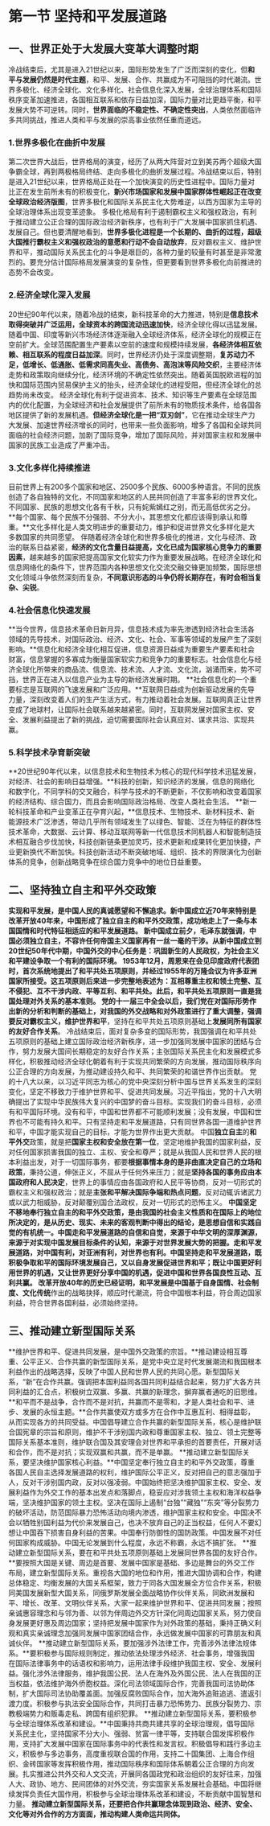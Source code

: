 # 第一节  坚持和平发展道路

## 一、世界正处于大发展大变革大调整时期

冷战结束后，尤其是进入21世纪以来，国际形势发生了广泛而深刻的变化，但**和平与发展仍然是时代主题**，和平、发展、合作、共赢成为不可阻挡的时代潮流。世界多极化、经济全球化、文化多样化、社会信息化深入发展，全球治理体系和国际秩序变革加速推进，各国相互联系和依存日益加深，国际力量对比更趋平衡，和平发展大势不可逆转。同时，**世界面临的不稳定性、不确定性突出**，人类依然面临许多共同挑战，推进人类和平与发展的崇高事业依然任重而道远。

### 1.世界多极化在曲折中发展

第二次世界大战后，世界格局的演变，经历了从两大阵营对立到美苏两个超级大国争霸全球，再到两极格局终结、走向多极化的曲折发展过程。冷战结束以后，特别是进入21世纪以来，世界格局正处在一个加快演变的历史性进程中。国际力量对比正在发生前所未有的积极变化，**新兴市场国家和发展中国家群体性崛起正在改变全球政治经济版图**，世界多极化和国际关系民主化大势难逆，以西方国家为主导的全球治理体系出现变革迹象。
多极化格局有利于遏制霸权主义和强权政治，有利于推动建立公正合理的国际政治经济新秩序，也有利于广大发展中国家抓住机遇、发展自己。但也要清醒地看到，**世界多极化进程是一个长期的、曲折的过程，超级大国推行霸权主义和强权政治的意愿和行动不会自动放弃**，反对霸权主义、维护世界和平，推动国际关系民主化的斗争是艰巨的，各种力量的较量有时甚至是非常激烈的。要充分估计国际格局发展演变的复杂性，但更要看到世界多极化向前推进的态势不会改变。

### 2.经济全球化深入发展

20世纪90年代以来，随着冷战的结束，新科技革命的大力推进，特别是**信息技术取得突破并广泛运用，全球资本的跨国流动迅速加快**，经济全球化得以迅猛发展。随着中国、印度等新兴市场经济体逐渐融入全球经济体系，经济全球化的规模正在空前扩大。全球范围配置生产要素以空前的速度和规模持续发展，**各经济体相互依赖、相互联系的程度日益加深**。同时，世界经济仍处于深度调整期，**复苏动力不足，低增长、低通胀、低需求同高失业、高债务、高泡沫等风险交织**，主要经济体走势和政策取向继续分化，经济环境的不确定性依然突出。随着英国脱欧进程的加快和国际范围内贸易保护主义的抬头，经济全球化的进程受阻，但经济全球化的总趋势尚未改变。
经济全球化有利于促进资本、技术、知识等生产要素在全球范围内的优化配置，为全球经济和社会发展提供了前所未有的物质技术条件，给各国各地区提供了新的发展机遇。**但经济全球化是一把“双刃剑”**，它在推动全球生产力大发展、加速世界经济增长的同时，也带来一些负面影响，增多了各国和全球共同面临的社会经济问题，加剧了国际竞争，增加了国际风险，并对国家主权和发展中国家的民族工业造成了严重冲击。

### 3.文化多样化持续推进

目前世界上有200多个国家和地区、2500多个民族、6000多种语言。不同的民族创造了各自独特的文化，不同国家和地区的人民共同创造了丰富多彩的世界文化。不同国家、民族的思想文化各有千秋，只有姹紫嫣红之别，而无高低优劣之分。**每个国家、每个民族不分强弱、不分大小，其思想文化都应该得到承认和尊重。**文化多样化是人类文明进步的重要动力，维护和促进世界文化多样化是大多数国家的共同愿望。
伴随着经济全球化和世界多极化的推进，文化与经济、政治的联系日益紧密，**经济的文化含量日益提高，文化已成为国家核心竞争力的重要因素**，越来越多的国家把提高国家文化软实力作为重要发展战略。在经济全球化和信息网络化的条件下，世界范围内各种思想文化交流交融交锋更加频繁，国际思想文化领域斗争依然深刻而复杂，**不同意识形态的斗争仍将长期存在，有时会相当复杂、尖锐**。

### 4.社会信息化快速发展

**当今世界，信息技术革命日新月异，信息技术成为率先渗透到经济社会生活各领域的先导技术，对国际政治、经济、文化、社会、军事等领域的发展产生了深刻影响。**信息化和经济全球化相互促进，信息资源日益成为重要生产要素和社会财富，信息掌握的多寡成为衡量国家软实力和竞争力的重要标志。社会信息化与经济全球化所带来的商品流、信息流、技术流、人才流、文化流，汹涌而来，势不可挡，世界正在进入以信息产业为主导的新经济发展时期。
**社会信息化的一个重要标志是互联网的飞速发展和广泛应用。**互联网日益成为创新驱动发展的先导力量，深刻改变着人们的生产生活方式，有力推动着社会发展。互联网真正让世界变成了地球村，让国际社会联系越来越紧密。同时，互联网发展对国家主权、安全、发展利益提出了新的挑战，迫切需要国际社会认真应对、谋求共治、实现共赢。

### 5.科学技术孕育新突破

**20世纪90年代以来，以信息技术和生物技术为核心的现代科学技术迅猛发展，对经济、社会的影响日益增强。**科技的创新，知识经济的发展，信息的网络化和数字化，不同学科的交叉融合，科学与技术的不断更新，不仅影响和改变着国家的经济结构、综合国力，而且会影响国际政治格局、改变人类社会生活。
**新一轮科技革命和产业变革正在孕育兴起，**信息技术、生物技术、新材料技术、新能源技术广泛渗透，带动几乎所有领域发生了以绿色、智能、泛在为特征的群体性技术革命，大数据、云计算、移动互联网等新一代信息技术同机器人和智能制造技术相互融合步伐加快，科技创新链条更加灵巧，技术更新和成果转化更加快捷，产业更新换代不断加快。科技创新活动不断突破地域、组织、技术的界限演化为创新体系的竞争，创新战略竞争在综合国力竞争中的地位日益重要。

## 二、坚持独立自主和平外交政策

**实现和平发展，是中国人民的真诚愿望和不懈追求。**新中国成立近70年来特别是改革开放40年来，中国形成了独立自主的和平外交政策，成功地走上了一条与本国国情和时代特征相适应的和平发展道路。
新中国成立前夕，毛泽东就强调，中国必须独立自主，不容许任何帝国主义国家再有一丝一毫的干涉。从新中国成立到20世纪50年代中期，中国外交的中心任务是：巩固新生的人民政权，为社会主义和平建设争取一个有利的国际环境。
1953年12月，周恩来在会见印度政府代表团时，首次系统地提出了和平共处五项原则，并经过1955年的万隆会议为许多亚洲国家所接受。这五项原则后来进一步完整地表述为：互相尊重主权和领土完整、互不侵犯、互不干涉内政、平等互利、和平共处。此后，**和平共处五项原则一直是我国处理对外关系的基本准则。**
党的十一届三中全会以后，我们党在对国际形势作出新的分析和判断的基础上，对我国的外交战略和对外政策进行了重大调整，强调要**反对霸权主义，维护世界和平**，坚持在和平共处五项原则基础上**发展同所有国家的友好合作关系**。
冷战结束后，面对复杂多变的国际形势，我国强调在和平共处五项原则的基础上建立国际政治经济新秩序，进一步加强同发展中国家的团结与合作，努力发展大国间长期稳定的友好合作关系；主张国际关系民主化和发展模式多样化，积极推动经济全球化朝着有利于实现共同繁荣的方向发展，推动国际秩序向公正合理的方向发展，为推动建设持久和平、共同繁荣的和谐世界作出贡献。
党的十八大以来，以习近平同志为核心的党中央深刻分析中国与世界关系发生的深刻变化，坚定不移致力于维护世界和平、促进共同发展。习近平指出，党的十八大明确提出了实现中华民族伟大复兴的中国梦的奋斗目标。实现我们的奋斗目标，必须有和平国际环境。没有和平，中国和世界都不可能顺利发展；没有发展，中国和世界也不可能有持久和平。只有坚持走和平发展道路，只有同世界各国一道维护世界和平，中国才能实现自己的目标，才能为世界作出更大贡献。
中国**独立自主**的**和平外交**政策，就是把**国家主权和安全放在第一位**，坚定地维护我国的国家利益，反对任何国家损害我国的独立、主权、安全和尊严；就是从我国人民和世界人民的根本利益出发，对于一切国际事务，都要**根据事情本身的是非曲直决定自己的立场和政策**，秉持公道，伸张正义，不屈从于任何外来压力；就是**坚持各国的事务应由本国政府和人民决定**，世界上的事情应由各国政府和人民平等协商，反对一切形式的霸权主义和强权政治；就是**主张和平解决国际争端和热点问题**，反对动辄诉诸武力或以武力相威胁，反对颠覆别国合法政权，反对一切形式的恐怖主义。
**中国坚定不移地奉行独立自主的和平外交政策，是由我国的社会主义性质和在国际上的地位所决定的，是从历史、现实、未来的客观判断中得出的结论，是思想自信和实践自觉的有机统一。**中国走和平发展道路的自信和自觉，来源于中华文明的深厚渊源，来源于对实现中国发展目标条件的认知，来源于对世界发展大势的把握。走和平发展道路，对中国有利，对亚洲有利，对世界也有利。中国坚持走和平发展道路，既积极争取和平的国际环境发展自己，又以自身发展促进世界和平；既让中国更好利用世界的机遇，又让世界更好分享中国的机遇，促进中国和世界各国良性互动、互利共赢。
改革开放40年的历史已经证明，和平发展是中国**基于自身国情、社会制度、文化传统**作出的战略抉择，顺应时代潮流，符合中国根本利益，符合周边国家利益，符合世界各国利益，必须始终坚持。

## 三、推动建立新型国际关系

**维护世界和平、促进共同发展，是中国外交政策的宗旨。**推动建设相互尊重、公平正义、合作共赢的新型国际关系，是党中央立足时代发展潮流和我国根本利益作出的战略选择，反映了中国人民和世界人民的共同心愿。新型国际关系，“新”在合作共赢。强调把本国利益同各国共同利益结合起来，努力扩大各方共同利益的汇合点，积极树立双赢、多赢、共赢的新理念，摒弃赢者通吃的旧思维。**和平而不是战争，合作而不是对抗，共赢而不是零和，才是人类社会和平、进步、发展的永恒主题。**合作共赢使双方或多方在合作中互惠互利、相得益彰，从而实现各方的共同受益。中国倡导建立合作共赢的新型国际关系，核心是维护联合国宪章的宗旨和原则，维护不干涉别国内政和尊重国家主权、独立、领土完整等国际关系基本准则，维护联合国及其安理会对世界和平承担的首要责任，开展对话和合作，而不是对抗；实现双赢和共赢，而不是单赢。
**推动建立新型国际关系，要坚决维护国家核心利益。**中国坚定奉行独立自主的和平外交政策，尊重各国人民自主选择发展道路的权利，维护国际公平正义，反对把自己的意志强加于人，反对干涉别国内政，反对以强凌弱。中国始终把坚决维护国家主权、安全、发展利益作为外交工作的基本出发点和落脚点，稳妥应对涉我领土主权和海洋权益争端，坚决维护国家的领土主权。坚决在国际上遏制“台独”“藏独”“东突”等分裂势力的破坏活动，防范国际暴力恐怖活动向境内渗透，维护国家主权和安全。中国决不会以牺牲别国利益为代价来发展自己，也决不放弃自己的正当权益，任何人不要幻想让中国吞下损害自身利益的苦果。中国奉行防御性的国防政策。中国发展不对任何国家构成威胁。中国无论发展到什么程度，永远不称霸，永远不搞扩张。
**推动建立新型国际关系，要在和平共处五项原则基础上发展同世界各国的友好合作。**要按照大国是关键、周边是首要、发展中国家是基础、多边是舞台的外交工作布局，建立新型国际关系。重视各大国的地位和作用，推进大国协调和合作，构建总体稳定、均衡发展的大国关系框架，致力于同各大国发展全方位合作关系，积极同美国发展新型大国关系，同俄罗斯发展全面战略协作伙伴关系，同欧洲发展和平、增长、改革、文明伙伴关系，大家一起来维护世界和平、促进共同发展；按照亲诚惠容理念和与邻为善、以邻为伴周边外交方针深化同周边国家关系，努力使自身发展更好惠及周边国家；坚持把发展中国家作为对外政策的基础，秉持正确义利观和真实亲诚理念加强同发展中国家团结合作，永远做发展中国家的可靠朋友和真诚伙伴。
**推动建立新型国际关系，要加强涉外法律工作，完善涉外法律法规体系。**要积极参与国际规则制定，推动依法处理涉外经济、社会事务，增强我国在国际法律事务中的话语权和影响力，运用法律手段维护我国主权、安全、发展利益。强化涉外法律服务，维护我国公民、法人在海外及外国公民、法人在我国的正当权益，依法维护海外侨胞权益。深化司法领域国际合作，完善我国司法协助体制，扩大国际司法协助覆盖面。加强反腐败国际合作，加大海外追赃追逃、遣返引渡力度。积极参与执法安全国际合作，共同打击暴力恐怖势力、民族分裂势力、宗教极端势力和贩毒走私、跨国有组织犯罪。
**推动建立新型国际关系，要积极参与全球治理体系改革和建设。**中国秉持共商共建共享的全球治理观，倡导国际关系民主化，坚持国家不分大小、强弱、贫富一律平等，支持联合国发挥积极作用，支持扩大发展中国家在国际事务中的代表性和发言权。积极倡导和践行多边主义，积极参与多边事务，高度重视联合国的作用，支持二十国集团、上海合作组织、金砖国家等发挥积极作用，推动国际秩序和国际体系朝着公正合理的方向发展。扎实推进公共外交和人文交流，开展同各国政党和政治组织的友好往来，加强人大、政协、地方、民间团体的对外交流，夯实国家关系发展社会基础。中国将继续发挥负责任大国作用，积极参与全球治理体系改革和建设，不断贡献中国智慧和力量。
**推动建立新型国际关系，还要把合作共赢理念体现到政治、经济、安全、文化等对外合作的方方面面，推动构建人类命运共同体。**

